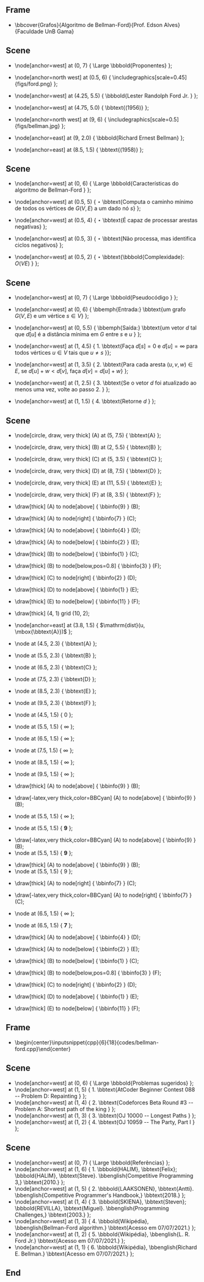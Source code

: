 ## Frame
+ \bbcover{Grafos}{Algoritmo de Bellman-Ford}{Prof. Edson Alves}{Faculdade UnB Gama}

## Scene
+ \node[anchor=west] at (0, 7) { \Large \bbbold{Proponentes} };

+ \node[anchor=north west] at (0.5, 6) { \includegraphics[scale=0.45]{figs/ford.png} };
+ \node[anchor=west] at (4.25, 5.5) { \bbbold{Lester Randolph Ford Jr. } };
+ \node[anchor=west] at (4.75, 5.0) { \bbtext{(1956)} };

+ \node[anchor=north west] at (9, 6) { \includegraphics[scale=0.5]{figs/bellman.jpg} };
+ \node[anchor=east] at (9, 2.0) { \bbbold{Richard Ernest Bellman} };
+ \node[anchor=east] at (8.5, 1.5) { \bbtext{(1958)} };

## Scene
+ \node[anchor=west] at (0, 6) { \Large \bbbold{Características do algoritmo de Bellman-Ford } };

+ \node[anchor=west] at (0.5, 5) { $\star$ \bbtext{Computa o caminho mínimo de todos os vértices de $G(V, E)$ a um dado nó $s$} };

+ \node[anchor=west] at (0.5, 4) { $\star$ \bbtext{É capaz de processar arestas negativas} };

+ \node[anchor=west] at (0.5, 3) { $\star$ \bbtext{Não processa, mas identifica ciclos negativos} };

+ \node[anchor=west] at (0.5, 2) { $\star$ \bbtext{\bbbold{Complexidade}: $O(VE)$ } };

## Scene
+ \node[anchor=west] at (0, 7) { \Large \bbbold{Pseudocódigo } };

+ \node[anchor=west] at (0, 6) { \bbemph{Entrada:} \bbtext{um grafo $G(V, E)$ e um vértice $s\in V$} };
+ \node[anchor=west] at (0, 5.5) { \bbemph{Saída:} \bbtext{um vetor $d$ tal que $d[u]$ é a distância mínima em $G$ entre $s$ e $u$ } };

+ \node[anchor=west] at (1, 4.5) { $1.$ \bbtext{Faça $d[s] = 0$ e $d[u] = \infty$ para todos vértices $u\in V$ tais que $u\neq s$ }};

+ \node[anchor=west] at (1, 3.5) { $2.$ \bbtext{Para cada aresta $(u, v, w)\in E$, se $d[u] + w < d[v]$, faça $d[v] = d[u] + w$} };

+ \node[anchor=west] at (1, 2.5) { $3.$ \bbtext{Se o vetor $d$ foi atualizado ao menos uma vez, volte ao passo $2.$ } };

+ \node[anchor=west] at (1, 1.5) { $4.$ \bbtext{Retorne $d$ } };

## Scene
+ \node[circle, draw, very thick] (A) at (5, 7.5) { \bbtext{A} };
+ \node[circle, draw, very thick] (B) at (2, 5.5) { \bbtext{B} };
+ \node[circle, draw, very thick] (C) at (5, 3.5) { \bbtext{C} };
+ \node[circle, draw, very thick] (D) at (8, 7.5) { \bbtext{D} };
+ \node[circle, draw, very thick] (E) at (11, 5.5) { \bbtext{E} };
+ \node[circle, draw, very thick] (F) at (8, 3.5) { \bbtext{F} };
+ \draw[thick] (A) to node[above] { \bbinfo{9} } (B);
+ \draw[thick] (A) to node[right] { \bbinfo{7} } (C);
+ \draw[thick] (A) to node[above] { \bbinfo{4} } (D);
+ \draw[thick] (A) to node[below] { \bbinfo{2} } (E);
+ \draw[thick] (B) to node[below] { \bbinfo{1} } (C);
+ \draw[thick] (B) to node[below,pos=0.8] { \bbinfo{3} } (F);
+ \draw[thick] (C) to node[right] { \bbinfo{2} } (D);
+ \draw[thick] (D) to node[above] { \bbinfo{1} } (E);
+ \draw[thick] (E) to node[below] { \bbinfo{11} } (F);

+ \draw[thick] (4, 1) grid (10, 2);
+ \node[anchor=east] at (3.8, 1.5) { $\mathrm{dist}(u, \mbox{\bbtext{A}})$ };
+ \node at (4.5, 2.3) { \bbtext{A} };
+ \node at (5.5, 2.3) { \bbtext{B} };
+ \node at (6.5, 2.3) { \bbtext{C} };
+ \node at (7.5, 2.3) { \bbtext{D} };
+ \node at (8.5, 2.3) { \bbtext{E} };
+ \node at (9.5, 2.3) { \bbtext{F} };
+ \node at (4.5, 1.5) { $0$ };
+ \node at (5.5, 1.5) { $\infty$ };
+ \node at (6.5, 1.5) { $\infty$ };
+ \node at (7.5, 1.5) { $\infty$ };
+ \node at (8.5, 1.5) { $\infty$ };
+ \node at (9.5, 1.5) { $\infty$ };

- \draw[thick] (A) to node[above] { \bbinfo{9} } (B);
+ \draw[-latex,very thick,color=BBCyan] (A) to node[above] { \bbinfo{9} } (B);
- \node at (5.5, 1.5) { $\infty$ };
+ \node at (5.5, 1.5) { $\mathbf{9}$ };

- \draw[-latex,very thick,color=BBCyan] (A) to node[above] { \bbinfo{9} } (B);
- \node at (5.5, 1.5) { $\mathbf{9}$ };
+ \draw[thick] (A) to node[above] { \bbinfo{9} } (B);
+ \node at (5.5, 1.5) { $9$ };
- \draw[thick] (A) to node[right] { \bbinfo{7} } (C);
+ \draw[-latex,very thick,color=BBCyan] (A) to node[right] { \bbinfo{7} } (C);
- \node at (6.5, 1.5) { $\infty$ };
+ \node at (6.5, 1.5) { $\mathbf{7}$ };

+ \draw[thick] (A) to node[above] { \bbinfo{4} } (D);
+ \draw[thick] (A) to node[below] { \bbinfo{2} } (E);
+ \draw[thick] (B) to node[below] { \bbinfo{1} } (C);
+ \draw[thick] (B) to node[below,pos=0.8] { \bbinfo{3} } (F);
+ \draw[thick] (C) to node[right] { \bbinfo{2} } (D);
+ \draw[thick] (D) to node[above] { \bbinfo{1} } (E);
+ \draw[thick] (E) to node[below] { \bbinfo{11} } (F);


## Frame
+ \begin{center}\inputsnippet{cpp}{6}{18}{codes/bellman-ford.cpp}\end{center}

## Scene
+ \node[anchor=west] at (0, 6) { \Large \bbbold{Problemas sugeridos} };
+ \node[anchor=west] at (1, 5) { $1.$ \bbtext{AtCoder Beginner Contest 088 -- Problem D: Repainting } };
+ \node[anchor=west] at (1, 4) { $2.$ \bbtext{Codeforces Beta Round \#3 -- Problem A: Shortest path of the king } };
+ \node[anchor=west] at (1, 3) { $3.$ \bbtext{OJ 10000 -- Longest Paths } };
+ \node[anchor=west] at (1, 2) { $4.$ \bbtext{OJ 10959 -- The Party, Part I } };

## Scene
+ \node[anchor=west] at (0, 7) { \Large \bbbold{Referências} };
+ \node[anchor=west] at (1, 6) { $1.$ \bbbold{HALIM}, \bbtext{Felix}; \bbbold{HALIM}, \bbtext{Steve}. \bbenglish{Competitive Programming 3,} \bbtext{2010.} };
+ \node[anchor=west] at (1, 5) { $2.$ \bbbold{LAAKSONEN}, \bbtext{Antti}. \bbenglish{Competitive Programmer's Handbook,} \bbtext{2018.} };
+ \node[anchor=west] at (1, 4) { $3.$ \bbbold{SKIENA}, \bbtext{Steven}; \bbbold{REVILLA}, \bbtext{Miguel}. \bbenglish{Programming Challenges,} \bbtext{2003.} };
+ \node[anchor=west] at (1, 3) { $4.$ \bbbold{Wikipédia}, \bbenglish{Bellman-Ford algorithm.} \bbtext{Acesso em 07/07/2021.} };
+ \node[anchor=west] at (1, 2) { $5.$ \bbbold{Wikipédia}, \bbenglish{L. R. Ford Jr.} \bbtext{Acesso em 07/07/2021.} };
+ \node[anchor=west] at (1, 1) { $6.$ \bbbold{Wikipédia}, \bbenglish{Richard E. Bellman.} \bbtext{Acesso em 07/07/2021.} };

## End
